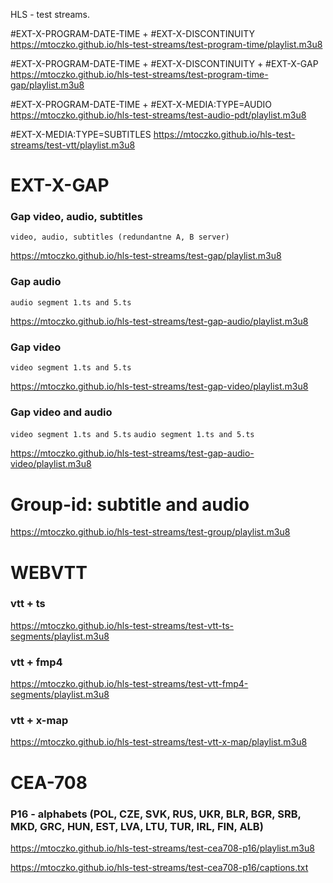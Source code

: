 HLS - test streams.

#EXT-X-PROGRAM-DATE-TIME + #EXT-X-DISCONTINUITY
https://mtoczko.github.io/hls-test-streams/test-program-time/playlist.m3u8

#EXT-X-PROGRAM-DATE-TIME + #EXT-X-DISCONTINUITY + #EXT-X-GAP
https://mtoczko.github.io/hls-test-streams/test-program-time-gap/playlist.m3u8

#EXT-X-PROGRAM-DATE-TIME + #EXT-X-MEDIA:TYPE=AUDIO
https://mtoczko.github.io/hls-test-streams/test-audio-pdt/playlist.m3u8

#EXT-X-MEDIA:TYPE=SUBTITLES
https://mtoczko.github.io/hls-test-streams/test-vtt/playlist.m3u8

# EXT-X-GAP

### Gap video, audio, subtitles

`video, audio, subtitles (redundantne A, B server)`

https://mtoczko.github.io/hls-test-streams/test-gap/playlist.m3u8

### Gap audio
`audio segment 1.ts and 5.ts` 

https://mtoczko.github.io/hls-test-streams/test-gap-audio/playlist.m3u8

### Gap video
`video segment 1.ts and 5.ts `

https://mtoczko.github.io/hls-test-streams/test-gap-video/playlist.m3u8

### Gap video and audio
`video segment 1.ts and 5.ts`
`audio segment 1.ts and 5.ts`
 
https://mtoczko.github.io/hls-test-streams/test-gap-audio-video/playlist.m3u8

# Group-id: subtitle and audio

https://mtoczko.github.io/hls-test-streams/test-group/playlist.m3u8

# WEBVTT

### vtt + ts

https://mtoczko.github.io/hls-test-streams/test-vtt-ts-segments/playlist.m3u8

### vtt + fmp4

https://mtoczko.github.io/hls-test-streams/test-vtt-fmp4-segments/playlist.m3u8

### vtt + x-map

https://mtoczko.github.io/hls-test-streams/test-vtt-x-map/playlist.m3u8

# CEA-708

### P16 - alphabets (POL, CZE, SVK, RUS, UKR, BLR, BGR, SRB, MKD, GRC, HUN, EST, LVA, LTU, TUR, IRL, FIN, ALB)

https://mtoczko.github.io/hls-test-streams/test-cea708-p16/playlist.m3u8

https://mtoczko.github.io/hls-test-streams/test-cea708-p16/captions.txt






